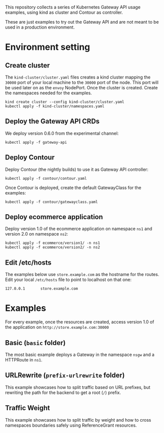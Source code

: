This repository collects a series of Kubernetes Gateway API usage examples, using kind as cluster and Contour as controller.

These are just examples to try out the Gateway API and are not meant to be used in a production environment.

# Environment setting
## Create cluster
The `kind-cluster/cluster.yaml` files creates a kind cluster mapping the `30000` port of your local machine to the `30000` port of the node. This port will be used later on as the `envoy` NodePort. Once the cluster is created. Create the namespaces needed for the examples.

```
kind create cluster --config kind-cluster/cluster.yaml
kubectl apply -f kind-cluster/namespaces.yaml
```

## Deploy the Gateway API CRDs
We deploy version 0.6.0 from the experimental channel:

```
kubectl apply -f gateway-api
```

## Deploy Contour
Deploy Contour (the nightly builds) to use it as Gateway API controller:

```
kubectl apply -f contour/contour.yaml
```

Once Contour is deployed, create the default GatewayClass for the examples:

```
kubectl apply -f contour/gatewayclass.yaml
```

## Deploy ecommerce application
Deploy version 1.0 of the ecommerce application on namespace `ns1` and version 2.0 on namespace `ns2`:

```
kubectl apply -f ecommerce/version1/ -n ns1
kubectl apply -f ecommerce/version2/ -n ns2
```

## Edit /etc/hosts
The examples below use `store.example.com` as the hostname for the routes. Edit your local `/etc/hosts` file to point to localhost on that one:

```
127.0.0.1       store.example.com
```

# Examples
For every example, once the resources are created, access version 1.0 of the application on `http://store.example.com:30000`

## Basic (`basic` folder)
The most basic example deploys a Gateway in the namespace `nsgw` and a HTTPRoute in `ns1`.

## URLRewrite (`prefix-urlrewrite` folder)
This example showcases how to split traffic based on URL prefixes, but rewriting the path for the backend to get a root (`/`) prefix.

## Traffic Weight
This example showcases how to split traffic by weight and how to cross namespaces boundaries safely using ReferenceGrant resources.